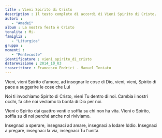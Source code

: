 ```yaml
--- 
title : Vieni Spirito di Cristo
description : Il testo completo di accordi di Vieni Spirito di Cristo. Inseriscila nel tuo canzoniere!
autori : 
   - "Amadei"
album : La nostra festa è Cristo
tonalita : Mi-
famiglia : 
   - "Liturgica"
gruppo : 
momenti : 
   - "Pentecoste"
identificatore : vieni_spirito_di_cristo
datarevisione : 2014_10_03
trascrittore : Francesco Endrici - Manuel Toniato
--- 
```




Vieni, vieni Spirito d'amore,
ad insegnar le cose di Dio, 
vieni, vieni, Spirito di pace
a suggerire le cose che Lui  


Noi ti invochiamo Spirito di Cristo,
vieni Tu dentro di noi.
Cambia i nostri occhi, fa che noi vediamo
la bontà di Dio per noi.


Vieni o Spirito dai quattro venti
e soffia su chi non ha vita. 
Vieni o Spirito, soffia su di noi
perché anche noi riviviamo. 


Insegnaci a sperare, insegnaci ad amare,
insegnaci a lodare Iddio. 
Insegnaci a pregare, insegnaci la via,
insegnaci Tu l'unità. 


